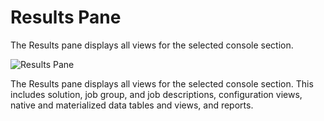 # Results Pane

The Results pane displays all views for the selected console section.

![Results Pane](/img/versioned_docs/enterpriseauditor_11.6/enterpriseauditor/admin/navigate/resultspane.webp)

The Results pane displays all views for the selected console section. This includes solution, job
group, and job descriptions, configuration views, native and materialized data tables and views, and
reports.
